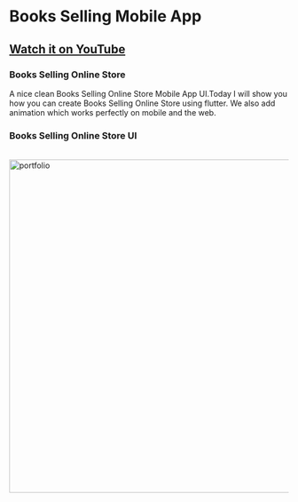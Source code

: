 # Books Selling Mobile App 

## [Watch it on YouTube](https://youtu.be/NyVjQ7zbxbY)

### Books Selling Online Store

A nice clean Books Selling Online Store Mobile App UI.Today I will show you how you can create Books Selling Online Store using flutter. We also add animation which works perfectly on mobile and the web.

### Books Selling Online Store UI

<br>
<img src="https://user-images.githubusercontent.com/65107679/126867028-1650a204-f8ba-426e-9792-5c628ecf8e6b.png" alt="portfolio" width="600">
